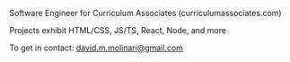 Software Engineer for Curriculum Associates (curriculumassociates.com)

Projects exhibit HTML/CSS, JS/TS, React, Node, and more

To get in contact: david.m.molinari@gmail.com
